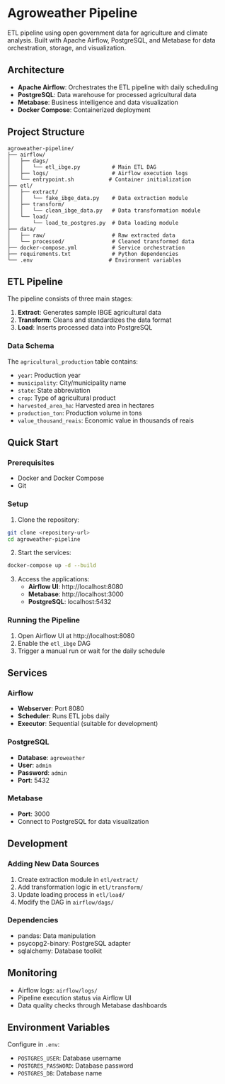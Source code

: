 # Agroweather Pipeline

ETL pipeline using open government data for agriculture and climate analysis. Built with Apache Airflow, PostgreSQL, and Metabase for data orchestration, storage, and visualization.

## Architecture

- **Apache Airflow**: Orchestrates the ETL pipeline with daily scheduling
- **PostgreSQL**: Data warehouse for processed agricultural data
- **Metabase**: Business intelligence and data visualization
- **Docker Compose**: Containerized deployment

## Project Structure

```
agroweather-pipeline/
├── airflow/
│   ├── dags/
│   │   └── etl_ibge.py          # Main ETL DAG
│   ├── logs/                    # Airflow execution logs
│   └── entrypoint.sh           # Container initialization
├── etl/
│   ├── extract/
│   │   └── fake_ibge_data.py    # Data extraction module
│   ├── transform/
│   │   └── clean_ibge_data.py   # Data transformation module
│   └── load/
│       └── load_to_postgres.py  # Data loading module
├── data/
│   ├── raw/                     # Raw extracted data
│   └── processed/               # Cleaned transformed data
├── docker-compose.yml           # Service orchestration
├── requirements.txt             # Python dependencies
└── .env                        # Environment variables
```

## ETL Pipeline

The pipeline consists of three main stages:

1. **Extract**: Generates sample IBGE agricultural data
2. **Transform**: Cleans and standardizes the data format
3. **Load**: Inserts processed data into PostgreSQL

### Data Schema

The `agricultural_production` table contains:
- `year`: Production year
- `municipality`: City/municipality name
- `state`: State abbreviation
- `crop`: Type of agricultural product
- `harvested_area_ha`: Harvested area in hectares
- `production_ton`: Production volume in tons
- `value_thousand_reais`: Economic value in thousands of reais

## Quick Start

### Prerequisites
- Docker and Docker Compose
- Git

### Setup

1. Clone the repository:
```bash
git clone <repository-url>
cd agroweather-pipeline
```

2. Start the services:
```bash
docker-compose up -d --build
```

3. Access the applications:
   - **Airflow UI**: http://localhost:8080
   - **Metabase**: http://localhost:3000
   - **PostgreSQL**: localhost:5432

### Running the Pipeline

1. Open Airflow UI at http://localhost:8080
2. Enable the `etl_ibge` DAG
3. Trigger a manual run or wait for the daily schedule

## Services

### Airflow
- **Webserver**: Port 8080
- **Scheduler**: Runs ETL jobs daily
- **Executor**: Sequential (suitable for development)

### PostgreSQL
- **Database**: `agroweather`
- **User**: `admin`
- **Password**: `admin`
- **Port**: 5432

### Metabase
- **Port**: 3000
- Connect to PostgreSQL for data visualization

## Development

### Adding New Data Sources
1. Create extraction module in `etl/extract/`
2. Add transformation logic in `etl/transform/`
3. Update loading process in `etl/load/`
4. Modify the DAG in `airflow/dags/`

### Dependencies
- pandas: Data manipulation
- psycopg2-binary: PostgreSQL adapter
- sqlalchemy: Database toolkit

## Monitoring

- Airflow logs: `airflow/logs/`
- Pipeline execution status via Airflow UI
- Data quality checks through Metabase dashboards

## Environment Variables

Configure in `.env`:
- `POSTGRES_USER`: Database username
- `POSTGRES_PASSWORD`: Database password
- `POSTGRES_DB`: Database name
